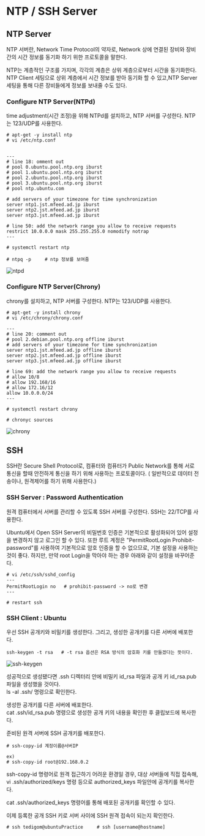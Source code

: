 # NTP / SSH Server 

## NTP Server
NTP 서버란, Network Time Protocol의 약자로, Network 상에 연결된 장비와 장비 간의 시간 정보를 동기화 하기 위한 프로토콜을 말한다.  

NTP는 계층적인 구조를 가지며, 각각의 계층은 상위 계층으로부터 시간을 동기화한다. NTP Client 세팅으로 상위 계층에서 시간 정보를 받아 동기화 할 수 있고,NTP Server 세팅을 통해 다른 장비들에게 정보를 보내줄 수도 있다.

### Configure NTP Server(NTPd)
time adjustment(시간 조정)을 위해 NTPd를 설치하고, NTP 서버를 구성한다. NTP는 123/UDP를 사용한다.  

~~~
# apt-get -y install ntp
# vi /etc/ntp.conf


---
# line 18: omment out
# pool 0.ubuntu.pool.ntp.org iburst
# pool 1.ubuntu.pool.ntp.org iburst
# pool 2.ubuntu.pool.ntp.org iburst
# pool 3.ubuntu.pool.ntp.org iburst
# pool ntp.ubuntu.com

# add servers of your timezone for time synchronization
server ntp1.jst.mfeed.ad.jp iburst
server ntp2.jst.mfeed.ad.jp iburst
server ntp3.jst.mfeed.ad.jp iburst

# line 50: add the network range you allow to receive requests
restrict 10.0.0.0 mask 255.255.255.0 nomodify notrap
---

# systemctl restart ntp

# ntpq -p     # ntp 정보를 보여줌
~~~
![ntpd](https://github.com/Tedigom/study/blob/master/Linux%20Command%20Line/ubuntuStudy/ubuntuPractice_image/2.ntp,ssh/ntpd.PNG?raw=true)


### Configure NTP Server(Chrony)
chrony를 설치하고, NTP 서버를 구성한다. NTP는 123/UDP를 사용한다.

~~~
# apt-get -y install chrony
# vi /etc/chrony/chrony.conf

---
# line 20: comment out
# pool 2.debian.pool.ntp.org offline iburst
# add servers of your timezone for time synchronization
server ntp1.jst.mfeed.ad.jp offline iburst
server ntp2.jst.mfeed.ad.jp offline iburst
server ntp3.jst.mfeed.ad.jp offline iburst

# line 69: add the network range you allow to receive requests
# allow 10/8
# allow 192.168/16
# allow 172.16/12
allow 10.0.0.0/24
---

# systemctl restart chrony

# chronyc sources
~~~

![chrony](https://github.com/Tedigom/study/blob/master/Linux%20Command%20Line/ubuntuStudy/ubuntuPractice_image/2.ntp,ssh/chrony.PNG?raw=true)

## SSH
SSH란 Secure Shell Protocol로, 컴퓨터와 컴퓨터가 Public Network를 통해 서로 통신을 할때 안전하게 통신을 하기 위해 사용하는 프로토콜이다. ( 일반적으로 데이터 전송이나, 원격제어를 하기 위해 사용한다.)

### SSH Server : Password Authentication
원격 컴퓨터에서 서버를 관리할 수 있도록 SSH 서버를 구성한다. SSH는 22/TCP를 사용한다.  

Ubuntu에서 Open SSH Server의 비밀번호 인증은 기본적으로 활성화되어 있어 설정을 변경하지 않고 로그인 할 수 있다. 또한 루트 계정은 "PermitRootLogin Prohibit-password"를 사용하여 기본적으로 암호 인증을 할 수 없으므로, 기본 설정을 사용하는 것이 좋다. 하지만, 만약 root Login을 막아야 하는 경우 아래와 같이 설정을 바꾸어준다.

~~~
# vi /etc/ssh/sshd_config
---
PermitRootLogin no   # prohibit-password -> no로 변경
---

# restart ssh
~~~

### SSH Client : Ubuntu
우선 SSH 공개키와 비밀키를 생성한다. 그리고, 생성한 공개키를 다른 서버에 배포한다.
~~~
ssh-keygen -t rsa   # -t rsa 옵션은 RSA 방식의 암호화 키를 만들겠다는 뜻이다.
~~~
![ssh-keygen](https://github.com/Tedigom/study/blob/master/Linux%20Command%20Line/ubuntuStudy/ubuntuPractice_image/2.ntp,ssh/ssh-keygen.PNG?raw=true)

성공적으로 생성됐다면 .ssh 디렉터리 안에 비밀키 id_rsa 파일과 공개 키 id_rsa.pub 파일을 생성했을 것이다.  
ls -al .ssh/ 명령으로 확인한다.  

생성한 공개키를 다른 서버에 배포한다.  
cat .ssh/id_rsa.pub 명령으로 생성한 공개 키의 내용을 확인한 후 클립보드에 복사한다.  

준비된 원격 서버에 SSH 공개키를 배포한다.  
~~~
# ssh-copy-id 계정이름@서버IP

ex)
# ssh-copy-id root@192.168.0.2
~~~
ssh-copy-id 명령어로 원격 접근하기 어려운 환경일 경우, 대상 서버들에 직접 접속해, vi .ssh/authorized/keys 명령 등으로 authorized_keys 파일안에 공개키를 복사한다.  

cat .ssh/authorized_keys 명령어를 통해 배포된 공개키를 확인할 수 있다. 

이제 등록한 공개 SSH 키로 서버 사이에 SSH 원격 접속이 되는지 확인한다. 
~~~
# ssh tedigom@ubuntuPractice     # ssh [username@hostname]
~~~

